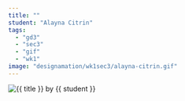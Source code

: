 ```yaml
---
title: ""
student: "Alayna Citrin"
tags:
  - "gd3"
  - "sec3"
  - "gif"
  - "wk1"
image: "designamation/wk1sec3/alayna-citrin.gif"
---
```


<img src="{{urls.media}}/{{ image }}" alt="{{ title }}"/>
by {{ student }}

